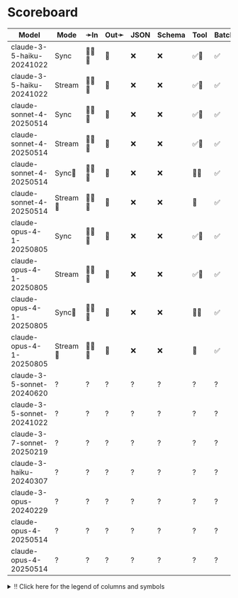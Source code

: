 # Scoreboard

| Model                      | Mode    | ➛In    | Out➛   | JSON | Schema | Tool | Batch | File | Cite | Text | Probs | Limits | Usage | Finish |
| -------------------------- | ------- | ------ | ------ | ---- | ------ | ---- | ----- | ---- | ---- | ---- | ----- | ------ | ----- | ------ |
| claude-3-5-haiku-20241022  | Sync    | 💬📄📸 | 💬     | ❌   | ❌     | ✅🧐 | ✅    | ❌   | ✅   | 📏🛑   | ❌    | ✅     | ✅    | ✅     |
| claude-3-5-haiku-20241022  | Stream  | 💬📄📸 | 💬     | ❌   | ❌     | ✅🧐 | ✅    | ❌   | ✅   | 📏🛑   | ❌    | ✅     | ✅    | ✅     |
| claude-sonnet-4-20250514   | Sync    | 💬📄📸 | 💬     | ❌   | ❌     | ✅🧐 | ✅    | ❌   | ✅   | 📏🛑   | ❌    | ✅     | ✅    | ✅     |
| claude-sonnet-4-20250514   | Stream  | 💬📄📸 | 💬     | ❌   | ❌     | ✅🧐 | ✅    | ❌   | ✅   | 📏🛑   | ❌    | ✅     | ✅    | ✅     |
| claude-sonnet-4-20250514   | Sync🧠   | 💬📄📸 | 💬     | ❌   | ❌     | 💨🧐 | ✅    | ❌   | ✅   | 🛑    | ❌    | ✅     | ✅    | ✅     |
| claude-sonnet-4-20250514   | Stream🧠 | 💬📄📸 | 💬     | ❌   | ❌     | 💨   | ✅    | ❌   | ✅   | 🛑    | ❌    | ✅     | ✅    | ✅     |
| claude-opus-4-1-20250805   | Sync    | 💬📄📸 | 💬     | ❌   | ❌     | ✅🧐 | ✅    | ❌   | ✅   | 📏🛑   | ❌    | ✅     | ✅    | ✅     |
| claude-opus-4-1-20250805   | Stream  | 💬📄📸 | 💬     | ❌   | ❌     | ✅🧐 | ✅    | ❌   | ✅   | 📏🛑   | ❌    | ✅     | ✅    | ✅     |
| claude-opus-4-1-20250805   | Sync🧠   | 💬📄📸 | 💬     | ❌   | ❌     | 💨💥 | ✅    | ❌   | ✅   | 🛑    | ❌    | ✅     | ✅    | ✅     |
| claude-opus-4-1-20250805   | Stream🧠 | 💬📄📸 | 💬     | ❌   | ❌     | 💨   | ✅    | ❌   | ✅   | 🛑    | ❌    | ✅     | ✅    | ✅     |
| claude-3-5-sonnet-20240620 | ?       | ?      | ?      | ?    | ?      | ?    | ?     | ?    | ?    | ?    | ?     | ?      | ?     | ?      |
| claude-3-5-sonnet-20241022 | ?       | ?      | ?      | ?    | ?      | ?    | ?     | ?    | ?    | ?    | ?     | ?      | ?     | ?      |
| claude-3-7-sonnet-20250219 | ?       | ?      | ?      | ?    | ?      | ?    | ?     | ?    | ?    | ?    | ?     | ?      | ?     | ?      |
| claude-3-haiku-20240307    | ?       | ?      | ?      | ?    | ?      | ?    | ?     | ?    | ?    | ?    | ?     | ?      | ?     | ?      |
| claude-3-opus-20240229     | ?       | ?      | ?      | ?    | ?      | ?    | ?     | ?    | ?    | ?    | ?     | ?      | ?     | ?      |
| claude-opus-4-20250514     | ?       | ?      | ?      | ?    | ?      | ?    | ?     | ?    | ?    | ?    | ?     | ?      | ?     | ?      |
| claude-opus-4-20250514     | ?       | ?      | ?      | ?    | ?      | ?    | ?     | ?    | ?    | ?    | ?     | ?      | ?     | ?      |
<details>
<summary>‼️ Click here for the legend of columns and symbols</summary>

- 🏠: Runs locally.
- Sync:   Runs synchronously, the reply is only returned once completely generated
- Stream: Streams the reply as it is generated. Occasionally less features are supported in this mode
- 🧠: Has chain-of-thought thinking process
    - Both redacted (Anthropic, Gemini, OpenAI) and explicit (Deepseek R1, Qwen3, etc)
    - Many models can be used in both mode. In this case they will have two rows, one with thinking and one
      without. It is frequent that certain functionalities are limited in thinking mode, like tool calling.
- ✅: Implemented and works great
- ❌: Not supported by genai. The provider may support it, but genai does not (yet). Please send a PR to add
  it!
- 💬: Text
- 📄: PDF: process a PDF as input, possibly with OCR
- 📸: Image: process an image as input; most providers support PNG, JPG, WEBP and non-animated GIF, or generate images
- 🎤: Audio: process an audio file (e.g. MP3, WAV, Flac, Opus) as input, or generate audio
- 🎥: Video: process a video (e.g. MP4) as input, or generate a video (e.g. Veo 3)
- 💨: Feature is flaky (Tool calling) or inconsistent (Usage is not always reported)
- 🧐: Tool calling is **not** biased towards the first value in an enum. If the provider doesn't have this, be
  mindful of the order of the values!
- 🌐: Country where the company is located
- JSON and Schema: ability to output JSON in free form, or with a forced schema specified as a Go struct
- Tool: Tool calling, using [genai.ToolDef](https://pkg.go.dev/github.com/maruel/genai#ToolDef)
- Batch: Process asynchronously batches during off peak hours at a discounts
- Text: Text features
    - '🌱': Seed option for deterministic output
    - '📏': MaxTokens option to cap the amount of returned tokens
    - '🛑': Stop sequence to stop generation when a token is generated
- File: Upload and store large files via a separate API
- Cite: Citation generation from a provided document, specially useful for RAG
- Probs: Return logprobs to analyse each token probabilities
- Limits: Returns the rate limits, including the remaining quota
</details>
